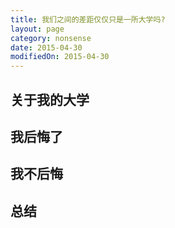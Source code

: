 ```yaml
---
title: 我们之间的差距仅仅只是一所大学吗?
layout: page
category: nonsense
date: 2015-04-30
modifiedOn: 2015-04-30
---
```


## 关于我的大学

## 我后悔了

## 我不后悔

## 总结